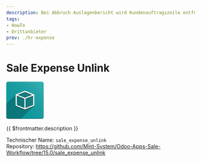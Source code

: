 ```yaml
---
description: Bei Abbruch Auslagenbericht wird Kundenauftragszeile entfernt.
tags:
- HowTo
- Drittanbieter
prev: ./hr-expense
---
```

# Sale Expense Unlink
![icon_oms_box](assets/icon_oms_box.png)

{{ $frontmatter.description }}

Technischer Name: `sale_expense_unlink`\
Repository: <https://github.com/Mint-System/Odoo-Apps-Sale-Workflow/tree/15.0/sale_expense_unlink>
